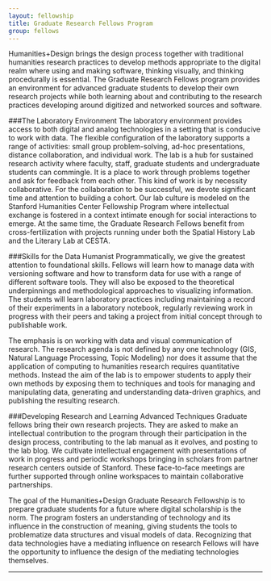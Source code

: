 ```yaml
---
layout: fellowship
title: Graduate Research Fellows Program
group: fellows
---
```


Humanities+Design brings the design process together with traditional humanities research practices to develop methods appropriate to the digital realm where using and making software, thinking visually, and thinking procedurally is essential. The Graduate Research Fellows program provides an environment for advanced graduate students to develop their own research projects while both learning about and contributing to the research practices developing around digitized and networked sources and software.

###The Laboratory Environment
The laboratory environment provides access to both digital and analog technologies in a setting that is conducive to work with data. The flexible configuration of the laboratory supports a range of activities: small group problem-solving, ad-hoc presentations, distance collaboration, and individual work.  The lab is a hub for sustained research activity where faculty, staff, graduate students and undergraduate students can commingle. It is a place to work through problems together and ask for feedback from each other.
This kind of work is by necessity collaborative. For the collaboration to be successful, we devote significant time and attention to building a cohort. Our lab culture is modeled on the Stanford Humanities Center Fellowship Program where intellectual exchange is fostered in a context intimate enough for social interactions to emerge.  At the same time, the Graduate Research Fellows benefit from cross-fertilization with projects running under both the Spatial History Lab and the Literary Lab at CESTA.

###Skills for the Data Humanist
Programmatically, we give the greatest attention to foundational skills. Fellows will learn how to manage data with versioning software and how to transform data for use with a range of different software tools. They will also be exposed to the theoretical underpinnings and methodological approaches to visualizing information. The students will learn laboratory practices including maintaining a record of their experiments in a laboratory notebook, regularly reviewing work in progress with their peers and taking a project from initial concept through to publishable work.  

The emphasis is on working with data and visual communication of research. The research agenda is not defined by any one technology (GIS, Natural Language Processing, Topic Modeling) nor does it assume that the application of computing to humanities research requires quantitative methods. Instead the aim of the lab is to empower students to apply their own methods by exposing them to techniques and tools for managing and manipulating data, generating and understanding data-driven graphics, and publishing the resulting research. 

###Developing Research and Learning Advanced Techniques
Graduate fellows bring their own research projects. They are asked to make an intellectual contribution to the program through their participation in the design process, contributing to the lab manual as it evolves, and posting to the lab blog. 
We cultivate intellectual engagement with presentations of work in progress and periodic workshops bringing in scholars from partner research centers outside of Stanford. These face-to-face meetings are further supported through online workspaces to maintain collaborative partnerships. 

The goal of the Humanities+Design Graduate Research Fellowship is to prepare graduate students for a future where digital scholarship is the norm. The program fosters an understanding of technology and its influence in the construction of meaning, giving students the tools to problematize data structures and visual models of data. Recognizing that data technologies have a mediating influence on research Fellows will have the opportunity to influence the design of the mediating technologies themselves.
<hr>
